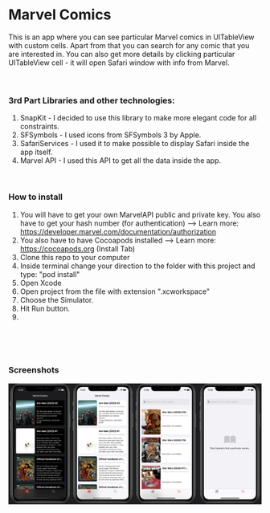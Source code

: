 # Marvel Comics

This is an app where you can see particular Marvel comics in UITableView with custom cells. Apart from that you can search for any comic that you are interested in. You can also get more details by clicking particular UITableView cell - it will open Safari window with info from Marvel.
<br>
<br>
<br>

### 3rd Part Libraries and other technologies:
1. SnapKit - I decided to use this library to make more elegant code for all constraints.
2. SFSymbols - I used icons from SFSymbols 3 by Apple.
3. SafariServices - I used it to make possible to display Safari inside the app itself.
4. Marvel API - I used this API to get all the data inside the app.
<br>

### How to install
1. You will have to get your own MarvelAPI public and private key. You also have to get your hash number (for authentication) --> Learn more: https://developer.marvel.com/documentation/authorization
2. You also have to have Cocoapods installed --> Learn more: https://cocoapods.org (Install Tab)
3. Clone this repo to your computer
4. Inside terminal change your direction to the folder with this project and type: "pod install"
5. Open Xcode
6. Open project from the file with extension ".xcworkspace"
7. Choose the Simulator.
8. Hit Run button.
9. 
<br>
<br>
<br>


### Screenshots
<img src="Images/Screenshot.png">
<br>
<br>
<br>

